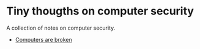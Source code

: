 # Tiny thougths on computer security

A collection of notes on computer security.

- [Computers are broken](./thoughts/broken.md)
